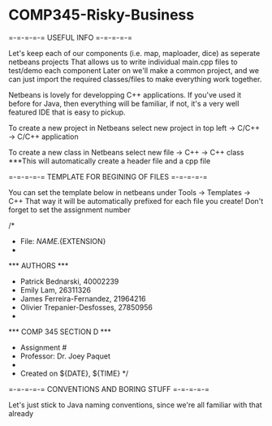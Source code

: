 # COMP345-Risky-Business

=-=-=-=-= USEFUL INFO =-=-=-=-=

Let's keep each of our components (i.e. map, maploader, dice) as seperate netbeans projects
That allows us to write individual main.cpp files to test/demo each component
Later on we'll make a common project, and we can just import the required classes/files
to make everything work together.

Netbeans is lovely for developping C++ applications. If you've used it before for Java,
then everything will be familiar, if not, it's a very well featured IDE that is easy to pickup.

To create a new project in Netbeans select new project in top left -> C/C++ -> C/C++ application

To create a new class in Netbeans select new file -> C++ -> C++ class
***This will automatically create a header file and a cpp file

=-=-=-=-= TEMPLATE FOR BEGINING OF FILES =-=-=-=-=

You can set the template below in netbeans under Tools -> Templates -> C++
That way it will be automatically prefixed for each file you create!
Don't forget to set the assignment number

/* 
 * File:   ${NAME}.${EXTENSION}
 * 
 *** AUTHORS ***
 * Patrick Bednarski, 40002239
 * Emily Lam, 26311326
 * James Ferreira-Fernandez, 21964216
 * Olivier Trepanier-Desfosses, 27850956
 *	
 *** COMP 345 SECTION D ***
 * Assignment #
 * Professor: Dr. Joey Paquet
 *
 * Created on ${DATE}, ${TIME}
 */

=-=-=-=-= CONVENTIONS AND BORING STUFF =-=-=-=-=

Let's just stick to Java naming conventions, since we're all familiar with that already
